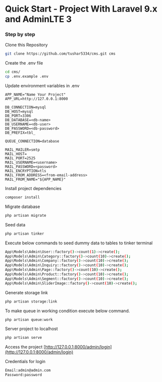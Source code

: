 # Quick Start - Project With Laravel 9.x and AdminLTE 3

### Step by step

Clone this Repository

```sh
git clone https://github.com/tushar5334/cms.git cms
```

Create the .env file

```sh
cd cms/
cp .env.example .env
```

Update environment variables in .env

```dosini
APP_NAME="Name Your Project"
APP_URL=http://127.0.0.1:8000

DB_CONNECTION=mysql
DB_HOST=mysql
DB_PORT=3306
DB_DATABASE=<db-name>
DB_USERNAME=<db-user>
DB_PASSWORD=<db-password>
DB_PREFIX=tbl_

QUEUE_CONNECTION=database

MAIL_MAILER=smtp
MAIL_HOST=
MAIL_PORT=2525
MAIL_USERNAME=<username>
MAIL_PASSWORD=<password>
MAIL_ENCRYPTION=tls
MAIL_FROM_ADDRESS=<from-email-address>
MAIL_FROM_NAME="${APP_NAME}"
```

Install project dependencies

```sh
composer install
```

Migrate database

```sh
php artisan migrate
```

Seed data

```sh
php artisan tinker
```

Execute below commands to seed dummy data to tables to tinker terminal

```sh
App\Models\Admin\User::factory()->count(1)->create();
App\Models\Admin\Category::factory()->count(10)->create();
App\Models\Admin\Company::factory()->count(10)->create();
App\Models\Admin\Inquiry::factory()->count(10)->create();
App\Models\Admin\Page::factory()->count(10)->create();
App\Models\Admin\Product::factory()->count(10)->create();
App\Models\Admin\Segment::factory()->count(10)->create();
App\Models\Admin\SliderImage::factory()->count(10)->create();
```

Generate storage link

```sh
php artisan storage:link
```

To make queue in working condition execute below command.

```sh
php artisan queue:work
```

Server project to localhost

```sh
php artisan serve
```

Access the project
[http://127.0.0.1:8000/admin/login](http://127.0.0.1:8000/admin/login)

Credentials for login

```sh
Email:admin@admin.com
Password:password
```
